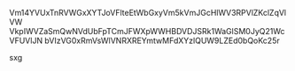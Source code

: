 Vm14YVUxTnRVWGxXYTJoVFlteEtWbGxyVm5kVmJGcHlWV3RPVlZKclZqVlVW
VkpIWVZaSmQwNVdUbFpTCmJFWXpWWHBDVDJSRk1WaGlSM0JyQ21WcVFUVlJN
bVIzVG0xRmVsWlVNRXREYmtwMFdXYzlQUW9LZEd0bQoKc25r

sxg